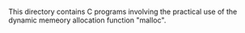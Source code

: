 This directory contains C programs involving the practical use of the dynamic memeory allocation function "malloc".
